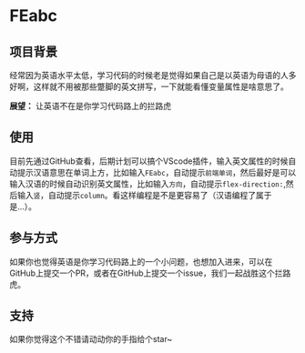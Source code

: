 # FEabc

## 项目背景

经常因为英语水平太低，学习代码的时候老是觉得如果自己是以英语为母语的人多好啊，这样就不用被那些蹩脚的英文拼写，一下就能看懂变量属性是啥意思了。

**展望：** 让英语不在是你学习代码路上的拦路虎

## 使用

目前先通过GitHub查看，后期计划可以搞个VScode插件，输入英文属性的时候自动提示汉语意思在单词上方，比如输入`FEabc`，自动提示`前端单词`，然后最好是可以输入汉语的时候自动识别英文属性，比如输入`方向`，自动提示`flex-direction:`,然后输入`竖`，自动提示`column`。看这样编程是不是更容易了（汉语编程了属于是...）。

## 参与方式

如果你也觉得英语是你学习代码路上的一个小问题，也想加入进来，可以在GitHub上提交一个PR，或者在GitHub上提交一个issue，我们一起战胜这个拦路虎。

## 支持

如果你觉得这个不错请动动你的手指给个star~
